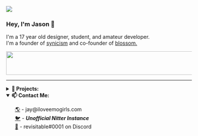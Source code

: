 <img src="https://raw.githubusercontent.com/revisitable/revisitable/master/assets/bg.png"> 

### Hey, I'm Jason 👋<br/>
I'm a 17 year old designer, student, and amateur developer.<br/>
I'm a founder of [synicism](https://synicismclothing.com) and co-founder of [blossom.](https://github.com/blossomcommunity)<br/>

<a href="https://spotify-readme-sigma-wheat.vercel.app/now-playing?open"><img src="https://spotify-readme-sigma-wheat.vercel.app/now-playing" width="540" height="64"></a>

---

<details closed>
    <summary><strong>🔭 Projects:</strong></summary>
    <ul>
        <a href="https://github.com/revisitable/repo.me">repo.me</a> - a modern, iOS-focused, community built, apt repository template<br/>
        <a href="https://github.com/revisitable/modportingpack">modportingpack</a> - a minecraft mod porting pack that pulls resources via wget<br/>
        <a href="https://blossom.community">blossom.</a> - a community to connect, learn, & create with like-minded content creators<br/>
    </ul>
</details>

<details open>
    <summary><strong>📫 Contact Me:</strong></summary>
    <ul>
        <a href="https://iloveemogirls.com">🌎</a> - jay@iloveemogirls.com<br/>
        <a href="https://nitter.actionsack.com/revisitable">🐦</a> - <strong><i>Unofficial Nitter Instance</i></strong><br/>
        <a href="https://discord.iloveemogirls.com">💬</a> - revisitable#0001 on Discord<br/>
    </ul>
</details>
